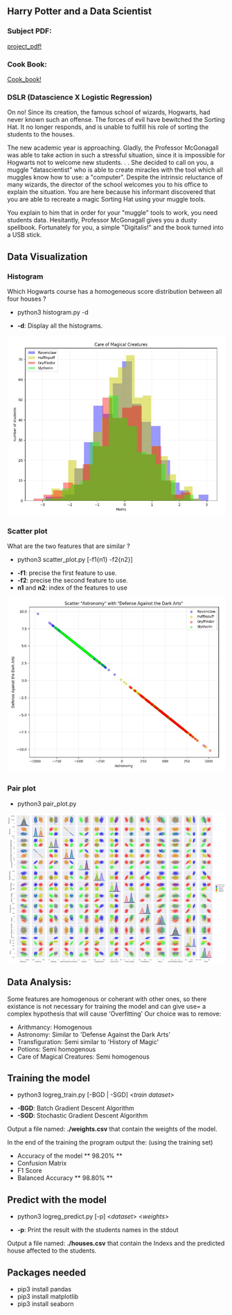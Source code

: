 ## Harry Potter and a Data Scientist

### Subject PDF:
[project_pdf!](https://github.com/XD-OB/DSLR/blob/master/ressources/subject.en.pdf)

### Cook Book:
[Cook_book!](https://github.com/XD-OB/DSLR/blob/master/ressources/nootboot.ipynb)

### DSLR (Datascience X Logistic Regression)

On no! Since its creation, the famous school of wizards, Hogwarts, had never known such an offense. The forces of evil have bewitched the Sorting Hat.
It no longer responds, and is unable to fulfill his role of sorting the students to the houses.

The new academic year is approaching. Gladly, the Professor McGonagall was able to take action in such a stressful situation, since it is impossible for Hogwarts not to welcome new students. . . She decided to call on you, a muggle "datascientist" who is able to create miracles with the tool which all muggles know how to use: a "computer".
Despite the intrinsic reluctance of many wizards, the director of the school welcomes you to his office to explain the situation. You are here because his informant discovered
that you are able to recreate a magic Sorting Hat using your muggle tools.

You explain to him that in order for your "muggle" tools to work, you need students data. Hesitantly, Professor McGonagall gives you a dusty spellbook. Fortunately for you, a simple "Digitalis!" and the book turned into a USB stick.

## Data Visualization
### Histogram
Which Hogwarts course has a homogeneous score distribution between all four houses ?

- python3 histogram.py -d
*   **-d**: Display all the histograms.

![Screen Shot 1](https://github.com/XD-OB/DSLR/blob/master/ressources/hist.JPG)

### Scatter plot
What are the two features that are similar ?

- python3 scatter_plot.py [-f1{n1}  -f2{n2}]
*   **-f1**: precise the first feature to use.
*   **-f2**: precise the second feature to use.
*   **n1** and **n2**: index of the features to use

![Screen Shot 2](https://github.com/XD-OB/DSLR/blob/master/ressources/scatter.JPG)

### Pair plot

- python3 pair_plot.py

![Screen Shot 3](https://github.com/XD-OB/DSLR/blob/master/ressources/pplot.JPG)

## Data Analysis:

Some features are homogenous or coherant with other ones, so there existance is not necessary for training the model and can give use= a complex hypothesis that will cause 'Overfitting' Our choice was to remove:
- Arithmancy: Homogenous
- Astronomy:  Similar to 'Defense Against the Dark Arts'
- Transfiguration:  Semi similar to 'History of Magic'
- Potions:  Semi homogenous
- Care of Magical Creatures:  Semi homogenous


## Training the model

- python3 logreg_train.py [-BGD | -SGD] <_train dataset_>
*   **-BGD**: Batch Gradient Descent Algorithm
*   **-SGD**: Stochastic Gradient Descent Algorithm

Output a file named: **./weights.csv** that contain the weights of the model.

In the end of the training the program output the: (using the training set)
- Accuracy of the model ** 98.20% ** 
- Confusion Matrix
- F1 Score
- Balanced Accuracy ** 98.80% **


## Predict with the model

- python3 logreg_predict.py [-p] <_dataset_> <_weights_>
*   **-p**: Print the result with the students names in the stdout

Output a file named: **./houses.csv** that contain the Indexs and the predicted house affected to the students.


## Packages needed
- pip3 install pandas
- pip3 install matplotlib
- pip3 install seaborn
